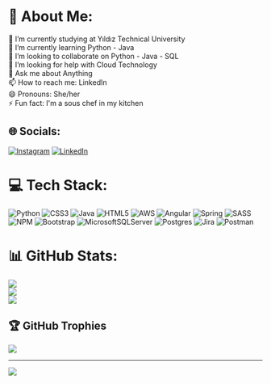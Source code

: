 # 💫 About Me:
🔭 I’m currently studying at  Yıldız Technical University<br>🌱 I’m currently learning Python - Java<br>👯 I’m looking to collaborate on Python - Java - SQL<br>🤔 I’m looking for help with Cloud Technology<br>💬 Ask me about Anything<br>📫 How to reach me: LinkedIn<br>😄 Pronouns:  She/her<br>⚡ Fun fact: I'm a sous chef in my kitchen


## 🌐 Socials:
[![Instagram](https://img.shields.io/badge/Instagram-%23E4405F.svg?logo=Instagram&logoColor=white)](https://instagram.com/karakussderya) [![LinkedIn](https://img.shields.io/badge/LinkedIn-%230077B5.svg?logo=linkedin&logoColor=white)](https://linkedin.com/in/karakusderya) 

# 💻 Tech Stack:
![Python](https://img.shields.io/badge/python-3670A0?style=for-the-badge&logo=python&logoColor=ffdd54) ![CSS3](https://img.shields.io/badge/css3-%231572B6.svg?style=for-the-badge&logo=css3&logoColor=white) ![Java](https://img.shields.io/badge/java-%23ED8B00.svg?style=for-the-badge&logo=java&logoColor=white) ![HTML5](https://img.shields.io/badge/html5-%23E34F26.svg?style=for-the-badge&logo=html5&logoColor=white) ![AWS](https://img.shields.io/badge/AWS-%23FF9900.svg?style=for-the-badge&logo=amazon-aws&logoColor=white) ![Angular](https://img.shields.io/badge/angular-%23DD0031.svg?style=for-the-badge&logo=angular&logoColor=white) ![Spring](https://img.shields.io/badge/spring-%236DB33F.svg?style=for-the-badge&logo=spring&logoColor=white) ![SASS](https://img.shields.io/badge/SASS-hotpink.svg?style=for-the-badge&logo=SASS&logoColor=white) ![NPM](https://img.shields.io/badge/NPM-%23000000.svg?style=for-the-badge&logo=npm&logoColor=white) ![Bootstrap](https://img.shields.io/badge/bootstrap-%23563D7C.svg?style=for-the-badge&logo=bootstrap&logoColor=white) ![MicrosoftSQLServer](https://img.shields.io/badge/Microsoft%20SQL%20Sever-CC2927?style=for-the-badge&logo=microsoft%20sql%20server&logoColor=white) ![Postgres](https://img.shields.io/badge/postgres-%23316192.svg?style=for-the-badge&logo=postgresql&logoColor=white) ![Jira](https://img.shields.io/badge/jira-%230A0FFF.svg?style=for-the-badge&logo=jira&logoColor=white) ![Postman](https://img.shields.io/badge/Postman-FF6C37?style=for-the-badge&logo=postman&logoColor=white)
# 📊 GitHub Stats:
![](https://github-readme-stats.vercel.app/api?username=DeryaKarakus&theme=dark&hide_border=false&include_all_commits=true&count_private=true)<br/>
![](https://github-readme-streak-stats.herokuapp.com/?user=DeryaKarakus&theme=dark&hide_border=false)<br/>
![](https://github-readme-stats.vercel.app/api/top-langs/?username=DeryaKarakus&theme=dark&hide_border=false&include_all_commits=true&count_private=true&layout=compact)

## 🏆 GitHub Trophies
![](https://github-profile-trophy.vercel.app/?username=DeryaKarakus&theme=matrix&no-frame=false&no-bg=false&margin-w=4)

---
[![](https://visitcount.itsvg.in/api?id=DeryaKarakus&icon=0&color=0)](https://visitcount.itsvg.in)

